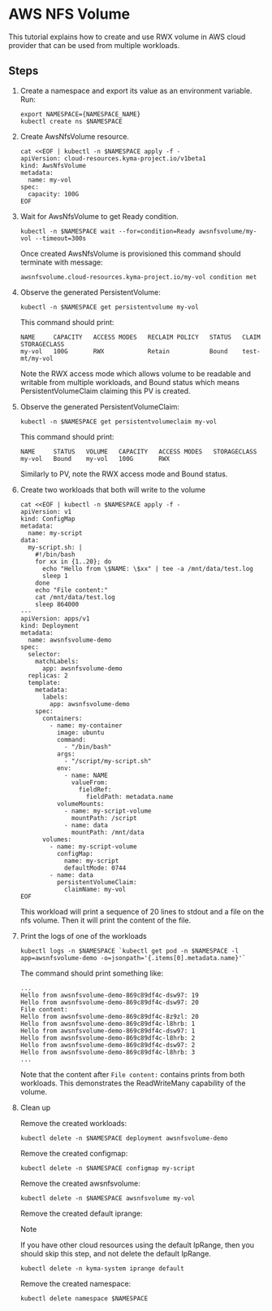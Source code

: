 # AWS NFS Volume

This tutorial explains how to create and use RWX volume in AWS cloud provider that can be used from multiple workloads.

## Steps <!-- {docsify-ignore} -->

1. Create a namespace and export its value as an environment variable. Run:

   ```shell
   export NAMESPACE={NAMESPACE_NAME}
   kubectl create ns $NAMESPACE
   ```
   
2. Create AwsNfsVolume resource.

   ```shell
   cat <<EOF | kubectl -n $NAMESPACE apply -f -
   apiVersion: cloud-resources.kyma-project.io/v1beta1
   kind: AwsNfsVolume
   metadata:
     name: my-vol
   spec:
     capacity: 100G
   EOF
   ```
   
3. Wait for AwsNfsVolume to get Ready condition.

   ```shell
   kubectl -n $NAMESPACE wait --for=condition=Ready awsnfsvolume/my-vol --timeout=300s
   ```

   Once created AwsNfsVolume is provisioned this command should terminate with message:

   ```
   awsnfsvolume.cloud-resources.kyma-project.io/my-vol condition met
   ```
   
4. Observe the generated PersistentVolume:
   
   ```shell
   kubectl -n $NAMESPACE get persistentvolume my-vol
   ```
   
   This command should print:
   
   ```
   NAME     CAPACITY   ACCESS MODES   RECLAIM POLICY   STATUS   CLAIM            STORAGECLASS
   my-vol   100G       RWX            Retain           Bound    test-mt/my-vol               
   ```
   
   Note the RWX access mode which allows volume to be readable and writable from multiple workloads, and
   Bound status which means PersistentVolumeClaim claiming this PV is created.
   
5. Observe the generated PersistentVolumeClaim:

   ```shell
   kubectl -n $NAMESPACE get persistentvolumeclaim my-vol
   ```

   This command should print:

   ```
   NAME     STATUS   VOLUME   CAPACITY   ACCESS MODES   STORAGECLASS 
   my-vol   Bound    my-vol   100G       RWX                         
   ```

   Similarly to PV, note the RWX access mode and Bound status.

6. Create two workloads that both will write to the volume

   ```shell
   cat <<EOF | kubectl -n $NAMESPACE apply -f -
   apiVersion: v1
   kind: ConfigMap
   metadata:
     name: my-script
   data:
     my-script.sh: |
       #!/bin/bash
       for xx in {1..20}; do 
         echo "Hello from \$NAME: \$xx" | tee -a /mnt/data/test.log
         sleep 1
       done
       echo "File content:"
       cat /mnt/data/test.log
       sleep 864000
   ---
   apiVersion: apps/v1
   kind: Deployment
   metadata:
     name: awsnfsvolume-demo
   spec:
     selector:
       matchLabels:
         app: awsnfsvolume-demo
     replicas: 2
     template:
       metadata:
         labels:
           app: awsnfsvolume-demo
       spec:
         containers:
           - name: my-container
             image: ubuntu  
             command: 
               - "/bin/bash"
             args:
               - "/script/my-script.sh"
             env:
               - name: NAME
                 valueFrom:
                   fieldRef:
                     fieldPath: metadata.name
             volumeMounts:
               - name: my-script-volume
                 mountPath: /script
               - name: data
                 mountPath: /mnt/data
         volumes:
           - name: my-script-volume
             configMap:
               name: my-script
               defaultMode: 0744 
           - name: data
             persistentVolumeClaim:
               claimName: my-vol 
   EOF
   ``` 
   
   This workload will print a sequence of 20 lines to stdout and a file on the nfs volume.
   Then it will print the content of the file.
   
7. Print the logs of one of the workloads

   ```shell
   kubectl logs -n $NAMESPACE `kubectl get pod -n $NAMESPACE -l app=awsnfsvolume-demo -o=jsonpath='{.items[0].metadata.name}'`
   ```
   
   The command should print something like:
   ```
   ...
   Hello from awsnfsvolume-demo-869c89df4c-dsw97: 19
   Hello from awsnfsvolume-demo-869c89df4c-dsw97: 20
   File content:
   Hello from awsnfsvolume-demo-869c89df4c-8z9zl: 20
   Hello from awsnfsvolume-demo-869c89df4c-l8hrb: 1
   Hello from awsnfsvolume-demo-869c89df4c-dsw97: 1
   Hello from awsnfsvolume-demo-869c89df4c-l8hrb: 2
   Hello from awsnfsvolume-demo-869c89df4c-dsw97: 2
   Hello from awsnfsvolume-demo-869c89df4c-l8hrb: 3
   ...
   ```
   
   Note that the content after `File content:` contains prints from both workloads. This 
   demonstrates the ReadWriteMany capability of the volume.

8. Clean up

   Remove the created workloads:
   ```shell
   kubectl delete -n $NAMESPACE deployment awsnfsvolume-demo
   ```

   Remove the created configmap:
   ```shell
   kubectl delete -n $NAMESPACE configmap my-script
   ```

   Remove the created awsnfsvolume:
   ```shell
   kubectl delete -n $NAMESPACE awsnfsvolume my-vol
   ```

   Remove the created default iprange:

   > [!NOTE]
   > If you have other cloud resources using the default IpRange,
   > then you should skip this step, and not delete the default IpRange.

   ```shell
   kubectl delete -n kyma-system iprange default
   ```

   Remove the created namespace:
   ```shell
   kubectl delete namespace $NAMESPACE
   ```
